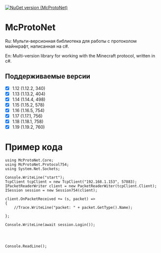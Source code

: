 
[![NuGet version (McProtoNet)](https://img.shields.io/nuget/v/McProtoNet?style=flat-square)](https://www.nuget.org/packages/McProtoNet/)



# McProtoNet

Ru: Мульти-версионная библиотека для работы с протоколом майнкрафт, написанная на c#.

En: Multi-version library for working with the Minecraft protocol, written in c#.


## Поддерживаемые версии
- [x] 1.12 (1.12.2, 340)
- [x] 1.13 (1.13.2, 404)
- [x] 1.14 (1.14.4, 498)
- [x] 1.15 (1.15.2, 578)
- [x] 1.16 (1.16.5, 754)
- [x] 1.17 (1.17.1, 756)
- [x] 1.18 (1.18.1, 758)
- [x] 1.19 (1.19.2, 760)

# Пример кода
```
using McProtoNet.Core;
using McProtoNet.Protocol754;
using System.Net.Sockets;

Console.WriteLine("start");
TcpClient tcpClient = new TcpClient("192.168.1.153", 57883);
IPacketReaderWriter client = new PacketReaderWiter(tcpClient.Client);
ISession session = new Session754(client);

client.OnPacketReceived += (s, packet) =>
{
    //Trace.WriteLine("packet: " + packet.GetType().Name);

};

Console.WriteLine(await session.Login());




Console.ReadLine();
```
